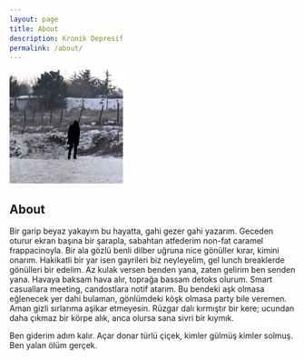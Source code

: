```yaml
---
layout: page
title: About
description: Kronik Depresif
permalink: /about/
---
```


<img itemprop="image" class="img-rounded" src="/assets/img/author.jpg" alt="forsvinne">

## About

Bir garip beyaz yakayım bu hayatta, gahi gezer gahi yazarım. Geceden oturur ekran başına bir şarapla, sabahtan atfederim non-fat caramel frappacinoyla. Bir ala gözlü benli dilber uğruna nice gönüller kırar, kimini onarım. Hakikatli bir yar isen gayrileri biz neyleyelim, gel lunch breaklerde gönülleri bir edelim. Az kulak versen benden yana, zaten gelirim ben senden yana. Havaya baksam hava alır, toprağa bassam detoks olurum. Smart casuallara meeting, candostlara notif atarım. Bu bendeki aşk olmasa eğlenecek yer dahi bulaman, gönlümdeki köşk olmasa party bile veremen.
Aman gizli sırlarıma aşikar etmeyesin. Rüzgar dalı kırmıştır bir kere; ucundan daha çıkmaz bir körpe alık, anca olursa sana sivri bir kıymık.

Ben giderim adım kalır. Açar donar türlü çiçek, kimler gülmüş kimler solmuş. Ben yalan ölüm gerçek.  
